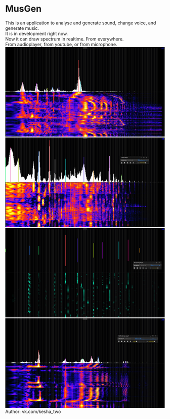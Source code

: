 # MusGen
This is an application to analyse and generate sound, change voice, and generate music.  
It is in development right now.  
Now it can draw spectrum in realtime. From everywhere.  
From audioplayer, from youtube, or from microphone.  
![Example 1](Images/Ex14.jpg)  
![Example 2](Images/Ex9.jpg)  
![Example 3](Images/Ex13.jpg)  
![Example 4](Images/Ex12.jpg)  
Author: vk.com/kesha_two